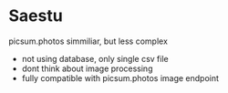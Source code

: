 # Saestu

picsum.photos simmiliar, but less complex

- not using database, only single csv file
- dont think about image processing
- fully compatible with picsum.photos image endpoint
